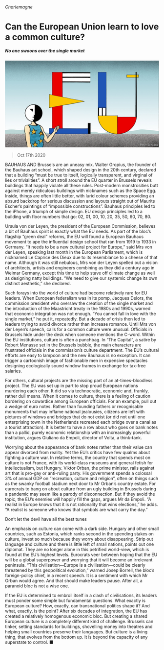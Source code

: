 ###### Charlemagne

# Can the European Union learn to love a common culture? 

##### No one swoons over the single market 

![image](images/20201017_EUD000_0.jpg) 

> Oct 17th 2020 


BAUHAUS AND Brussels are an uneasy mix. Walter Gropius, the founder of the Bauhaus art school, which shaped design in the 20th century, declared that a building “must be true to itself, logically transparent, and virginal of lies or trivialities”. A short stroll around the EU quarter in Brussels reveals buildings that happily violate all these rules. Post-modern monstrosities butt against merely ridiculous buildings with nicknames such as the Space Egg. Inside, things are often little better, with lurid colour schemes providing an absurd backdrop for serious discussion and layouts straight out of Maurits Escher’s paintings of “impossible constructions”. Bauhaus principles led to the iPhone, a triumph of simple design. EU design principles led to a building with floor numbers that go: 02, 01, 00, 10, 20, 35, 50, 60, 70, 80.


Ursula von der Leyen, the president of the European Commission, believes a bit of Bauhaus spirit is exactly what the EU needs. As part of the bloc’s flagship “green deal” reforms, the EU will found a European Bauhaus movement to ape the influential design school that ran from 1919 to 1933 in Germany. “It needs to be a new cultural project for Europe,” said Mrs von der Leyen, speaking last month in the European Parliament, which is nicknamed Le Caprice des Dieux due to its resemblance to a cheese of that name. Although it was still nebulous, Mrs von der Leyen spelled out a vision of architects, artists and engineers combining as they did a century ago in Weimar Germany, except this time to help stave off climate change as well as designing natty buildings. “We need to give our systemic change its own distinct aesthetic,” she declared.



Such forays into the world of culture had become relatively rare for EU leaders. When European federalism was in its pomp, Jacques Delors, the commission president who oversaw the creation of the single market and the introduction of the Maastricht treaty in the 1980s and 1990s, warned that economic integration was not enough. “You cannot fall in love with the single market,” he put it, repeatedly. But a decade of crisis then led to leaders trying to avoid divorce rather than increase romance. Until Mrs von der Leyen’s speech, calls for a common culture were unusual. Officials in Brussels hide under the desk when someone mentions the C-word. Within the EU institutions, culture is often a punchbag. In “The Capital”, a satire by Robert Menasse set in the Brussels bubble, the main characters are frustrated officials in the commission’s culture department. The EU’s cultural efforts are easy to lampoon and the new Bauhaus is no exception. It can trigger a cartoonish image of fashionable men in expensive spectacles designing ecologically sound window frames in exchange for tax-free salaries.


For others, cultural projects are the missing part of an at-times-bloodless project. The EU was set up in part to stop proud European nations murdering each other. It did so via technocratic, economic and, frankly, rather dull means. When it comes to culture, there is a feeling of caution bordering on cowardice among European officials. For an example, pull out a wedge of euro notes. Rather than founding fathers or recognisable monuments that may inflame national jealousies, citizens are left with pictures of windows and bridges that do not exist (or did not until one enterprising town in the Netherlands recreated each bridge over a canal as a tourist attraction). It is better to have a row about who goes on bank notes than a pallid, purely economic relationship with an increasingly powerful institution, argues Giuliano da Empoli, director of Volta, a think-tank.


Worrying about the appearance of bank notes rather than their value can appear divorced from reality. Yet the EU’s critics have few qualms about fighting a culture war. In relative terms, the country that spends most on culture is not France, with its world-class museums and general fetish for intellectualism, but Hungary. Viktor Orban, the prime minister, rails against art that is pro-gay or anti-ruling party. His government spends a colossal 3% of annual GDP on “recreation, culture and religion”, often on things such as the swanky football stadium next door to Mr Orban’s country estate. For eurocrats to bang on about culture from an ugly building in Brussels during a pandemic may seem like a parody of disconnection. But if they avoid the topic, the EU’s enemies will happily fill the gaps, argues Mr da Empoli. “A realist in Europe knows that it is not rationality that wins elections,” he adds. “A realist is someone who knows that symbols are what carry the day.”

Don’t let the devil have all the best tunes


An emphasis on culture can come with a dark side. Hungary and other small countries, such as Estonia, which ranks second in the spending stakes on culture, invest so much because they worry about disappearing. Strip out language and culture and there is little left of small nations, points out one diplomat. They are no longer alone in this petrified world-view, which is found at the EU’s highest levels. Eurocrats veer between hoping that the EU will be a global superpower and worrying that it will become an irrelevant peninsula. “This civilisation—Europe is a civilisation—could be clearly threatened by this geopolitical evolution,” warned Josep Borrell, the bloc’s foreign-policy chief, in a recent speech. It is a sentiment with which Mr Orban would agree. And that should make leaders pause. After all, a paranoid bloc is not a wise one.


If the EU is determined to embroil itself in a clash of civilisations, its leaders must ponder some simple but fundamental questions. What exactly is European culture? How, exactly, can transnational politics shape it? And what, exactly, is the point? After six decades of integration, the EU has created a relatively homogenous economic bloc. But creating a shared European culture is a completely different kind of challenge. Brussels can tinker, setting standards for buildings, shovelling money into theatres and helping small countries preserve their languages. But culture is a living thing, that evolves from the bottom up. It is beyond the capacity of any superstate to control. ■

